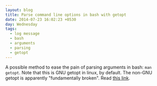 ```yaml
---
layout: blog
title: Parse command line options in bash with getopt
date: 2014-07-23 16:02:23 +0530
day: Wednesday
tags:
  - log message
  - bash
  - arguments
  - parsing
  - getopt
---
```


A possible method to ease the pain of parsing arguments in bash: `man getopt`. Note that this is GNU getopt in linux, by default. The non-GNU getopt is apparently "fundamentally broken". Read [this link](http://stackoverflow.com/questions/402377/using-getopts-in-bash-shell-script-to-get-long-and-short-command-line-options).
